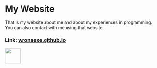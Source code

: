 
# My Website

That is my website about me and about my experiences in programming. You can also contact with me using that website.

### **Link:** [wronaexe.github.io](https://wronexe.github.io)

<img src="https://raw.githubusercontent.com/FortAwesome/Font-Awesome/6.x/svgs/solid/crown.svg" width="50" height="50">
